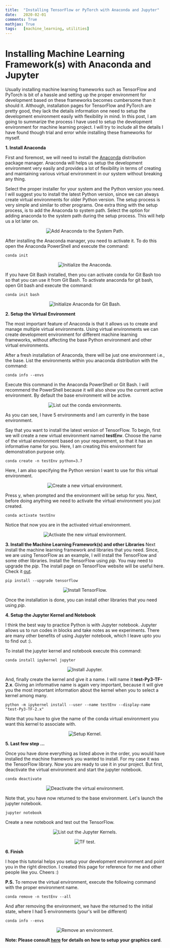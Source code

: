 ```yaml
---
title: 	"Installing TensorFlow or PyTorch with Anaconda and Jupyter"
date: 	2020-02-01
comments: True
mathjax: True
tags: 	[machine_learning, utilities]
---
```


# Installing Machine Learning Framework(s) with Anaconda and Jupyter 
Usually installing machine learning frameworks such as TensorFlow and PyTorch is bit of a hassle and setting up the
proper environment for development based on these frameworks becomes cumbersome than it should it. Although,
installation pages for TensorFlow and PyTorch are pretty good, they lack the details information one need to setup the
development environment easily with flexibility in mind. In this post, I am going to summarize the process I have used to setup the
development environment for machine learning project. I will try to include all the details I have found though trial
and error while installing these frameworks for myself. 

**1. Install Anaconda**

First and foremost, we will need to install the [Anaconda](https://www.anaconda.com/distribution/) distribution package
manager. Anaconda will helps us setup the development environment very easily and provides a lot of flexibility in terms
of creating and maintaining various virtual environment in our system without breaking any thing. 

Select the proper installer for your system and the Python version you need. I will suggest you to install the latest
Python version, since we can always create virtual environments for older Python version. The setup process is very
simple and similar to other programs. One extra thing with the setup process, is to add the Anaconda to system path.
Select the option for adding anaconda to the system path during the setup process. This will help us a lot later on. 

<p align="center"> 
<img src="../assets/images/conda_path.png" alt= "Add Anaconda to the System Path."/>
</p>


After installing the Anaconda manager, you need to activate it. To do this open the Anaconda PowerShell and execute the
command:
```
conda init
```

<p align="center"> 
<img src="../assets/images/conda_init.PNG" alt= "Initialize the Anaconda."/>
</p>


If you have Git Bash installed, then you can activate conda for Git Bash too so that you can use it from Git Bash. To
activate anaconda for git bash, open Git bash and execute the command:
```
conda init bash
```

<p align="center"> 
<img src="../assets/images/conda_init_bash.PNG" alt= "Initialize Anaconda for Git Bash."/>
</p>

**2. Setup the Virtual Environment**

The most important feature of Anaconda is that it allows us to create and manage multiple virtual environments. Using
virtual environments we can create development environment for different machine learning frameworks, without affecting
the base Python environment and other virtual environments. 

After a fresh installation of Anaconda, there will be just one environment i.e., the base. List the environments within
you anaconda distribution with the command:
```
conda info --envs
```
Execute this command in the Anaconda PowerShell or Git Bash. I will recommend the PowerShell because it will also show
you the current active environment. By default the base environment will be active.

<p align="center"> 
<img src="../assets/images/conda_env.PNG" alt= "List out the conda environments."/>
</p>

As you can see, I have 5 environments and I am currently in the base environment.

Say that you want to install the latest version of TensorFlow. To begin, first we will create a new virtual environment
named **testEnv**. Choose the name of the virtual environment based on your requirement, so that it has an informative
name for you. Here, I am creating this environment for demonstration purpose only. 
```
conda create -n testEnv python=3.7
```
Here, I am also specifying the Python version I want to use for this virtual environment.

<p align="center"> 
<img src="../assets/images/conda_create.PNG" alt= "Create a new virtual environment."/>
</p>

Press y, when prompted and the environment will be setup for you. Next, before doing anything we need to activate the
virtual environment you just created. 
```
conda activate testEnv
```
Notice that now you are in the activated virtual environment. 

<p align="center"> 
<img src="../assets/images/conda_activate.PNG" alt= "Activate the new virtual environment."/>
</p>

**3. Install the Machine Learning Framework(s) and other Libraries**
Next install the machine learning framework and libraries that you need. Since, we are using TensorFlow as an example,
I will install the TensorFlow and some other libraries. Install the TensorFlow using *pip*. You may need to upgrade the
*pip*. The install page on TensorFlow website will be useful here. Check it
[out](https://www.tensorflow.org/install/pip).
```
pip install --upgrade tensorflow
```

<p align="center"> 
<img src="../assets/images/conda_install_tf.PNG" alt= "Install TensorFlow."/>
</p>

Once the installation is done, you can install other libraries that you need using *pip*.

**4. Setup the Jupyter Kernel and Notebook**

I think the best way to practice Python is with Jupyter notebook. Jupyter allows us to run codes in blocks and take
notes as we experiments. There are many other benefits of using Jupyter notebook, which I leave upto you to find out :).

To install the jupyter kernel and notebook execute this command:
```
conda install ipykernel jupyter
```
<p align="center"> 
<img src="../assets/images/conda_jupyter.PNG" alt= "Install Jupyter."/>
</p>


And, finally create the kernel and give it a name. I will name it **test-Py3-TF-2.x**. Giving an informative name is
again very important, because it will give you the most important information about the kernel when you to select a
kernel among many. 

```
python -m ipykernel install --user --name testEnv --display-name "test-Py3-TF-2.x"
```
Note that you have to give the name of the conda virtual environment you want this kernel to associate with. 

<p align="center"> 
<img src="../assets/images/conda_kernel.PNG" alt= "Setup Kernel."/>
</p>

**5. Last few step ...**

Once you have done everything as listed above in the order, you would have installed the machine framework you wanted to
install. For my case it was the TensorFlow library. Now you are ready to use it in your project. But first, deactivate
the virtual environment and start the jupyter notebook. 
```
conda deactivate
```

<p align="center"> 
<img src="../assets/images/conda_deactivate.PNG" alt= "Deactivate the virtual environment."/>
</p>

Note that, you have now returned to the base environment. Let's launch the jupyter notebook.

```
jupyter notebook
```

Create a new notebook and test out the TensorFlow.

<p align="center"> 
<img src="../assets/images/jupyter_kernels.PNG" alt= "List out the Jupyter Kernels."/>
</p>


<p align="center"> 
<img src="../assets/images/kernel_test.PNG" alt= "TF test."/>
</p>

**6. Finish**

I hope this tutorial helps you setup your development environment and point you in the right direction. I created
this page for reference for me and other people like you. Cheers :) 

**P.S.** To remove the virtual environment, execute the following command with the proper environment name.

```
conda remove -n testEnv --all
```

And after removing the environment, we have the returned to the initial state, where I had 5 environments (your's will
be different)
```
conda info --envs
```

<p align="center"> 
<img src="../assets/images/conda_remove.PNG" alt= "Remove an environment."/>
</p>


**Note: Please consult [here](https://www.pugetsystems.com/labs/hpc/How-to-Install-TensorFlow-with-GPU-Support-on-Windows-10-Without-Installing-CUDA-UPDATED-1419/)
for details on how to setup your graphics card**.

